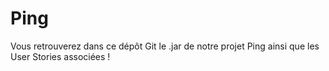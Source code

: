 # Ping

Vous retrouverez dans ce dépôt Git le .jar de notre projet Ping ainsi que les User Stories associées !
